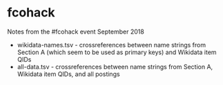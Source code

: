 # fcohack
Notes from the #fcohack event September 2018

* wikidata-names.tsv - crossreferences between name strings from Section A (which seem to be used as primary keys) and Wikidata item QIDs
* all-data.tsv - crossreferences between name strings from Section A, Wikidata item QIDs, and all postings
